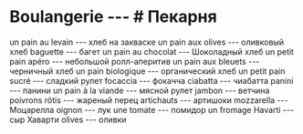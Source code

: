 # Boulangerie --- # Пекарня
un pain au levain --- хлеб на закваске
un pain aux olives --- оливковый хлеб
baguette --- багет
un pain au chocolat --- Шоколадный хлеб
un petit pain apéro --- небольшой ролл-аперитив
un pain aux bleuets --- черничный хлеб
un pain biologique --- органический хлеб
un petit pain sucré --- сладкий рулет
focaccia --- фокачча
ciabatta --- чиабатта
panini --- панини
un pain à la viande --- мясной рулет
jambon --- ветчина
poivrons rôtis --- жареный перец
artichauts --- артишоки
mozzarella --- Моцарелла
oignon --- лук
une tomate --- помидор
un fromage Havarti --- сыр Хаварти
olives --- оливки